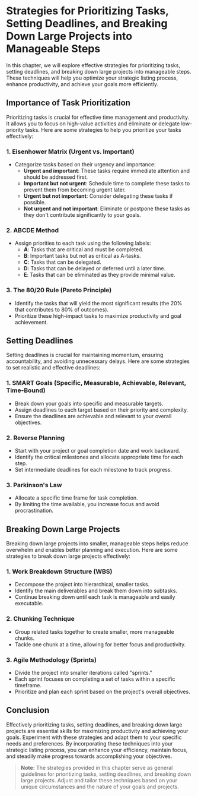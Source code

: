 Strategies for Prioritizing Tasks, Setting Deadlines, and Breaking Down Large Projects into Manageable Steps
=======================================================================================================================

In this chapter, we will explore effective strategies for prioritizing tasks, setting deadlines, and breaking down large projects into manageable steps. These techniques will help you optimize your strategic listing process, enhance productivity, and achieve your goals more efficiently.

**Importance of Task Prioritization**
-------------------------------------

Prioritizing tasks is crucial for effective time management and productivity. It allows you to focus on high-value activities and eliminate or delegate low-priority tasks. Here are some strategies to help you prioritize your tasks effectively:

### **1. Eisenhower Matrix (Urgent vs. Important)**

* Categorize tasks based on their urgency and importance:
  * **Urgent and important**: These tasks require immediate attention and should be addressed first.
  * **Important but not urgent**: Schedule time to complete these tasks to prevent them from becoming urgent later.
  * **Urgent but not important**: Consider delegating these tasks if possible.
  * **Not urgent and not important**: Eliminate or postpone these tasks as they don't contribute significantly to your goals.

### **2. ABCDE Method**

* Assign priorities to each task using the following labels:
  * **A**: Tasks that are critical and must be completed.
  * **B**: Important tasks but not as critical as A-tasks.
  * **C**: Tasks that can be delegated.
  * **D**: Tasks that can be delayed or deferred until a later time.
  * **E**: Tasks that can be eliminated as they provide minimal value.

### **3. The 80/20 Rule (Pareto Principle)**

* Identify the tasks that will yield the most significant results (the 20% that contributes to 80% of outcomes).
* Prioritize these high-impact tasks to maximize productivity and goal achievement.

**Setting Deadlines**
---------------------

Setting deadlines is crucial for maintaining momentum, ensuring accountability, and avoiding unnecessary delays. Here are some strategies to set realistic and effective deadlines:

### **1. SMART Goals (Specific, Measurable, Achievable, Relevant, Time-Bound)**

* Break down your goals into specific and measurable targets.
* Assign deadlines to each target based on their priority and complexity.
* Ensure the deadlines are achievable and relevant to your overall objectives.

### **2. Reverse Planning**

* Start with your project or goal completion date and work backward.
* Identify the critical milestones and allocate appropriate time for each step.
* Set intermediate deadlines for each milestone to track progress.

### **3. Parkinson's Law**

* Allocate a specific time frame for task completion.
* By limiting the time available, you increase focus and avoid procrastination.

**Breaking Down Large Projects**
--------------------------------

Breaking down large projects into smaller, manageable steps helps reduce overwhelm and enables better planning and execution. Here are some strategies to break down large projects effectively:

### **1. Work Breakdown Structure (WBS)**

* Decompose the project into hierarchical, smaller tasks.
* Identify the main deliverables and break them down into subtasks.
* Continue breaking down until each task is manageable and easily executable.

### **2. Chunking Technique**

* Group related tasks together to create smaller, more manageable chunks.
* Tackle one chunk at a time, allowing for better focus and productivity.

### **3. Agile Methodology (Sprints)**

* Divide the project into smaller iterations called "sprints."
* Each sprint focuses on completing a set of tasks within a specific timeframe.
* Prioritize and plan each sprint based on the project's overall objectives.

**Conclusion**
--------------

Effectively prioritizing tasks, setting deadlines, and breaking down large projects are essential skills for maximizing productivity and achieving your goals. Experiment with these strategies and adapt them to your specific needs and preferences. By incorporating these techniques into your strategic listing process, you can enhance your efficiency, maintain focus, and steadily make progress towards accomplishing your objectives.
> **Note:** The strategies provided in this chapter serve as general guidelines for prioritizing tasks, setting deadlines, and breaking down large projects. Adjust and tailor these techniques based on your unique circumstances and the nature of your goals and projects.
